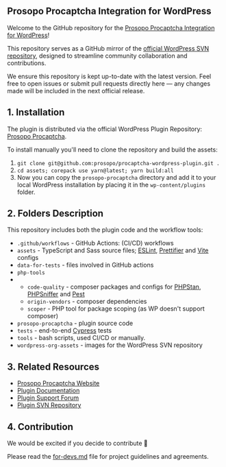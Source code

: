 ## Prosopo Procaptcha Integration for WordPress

Welcome to the GitHub repository for
the [Prosopo Procaptcha Integration for WordPress](https://wordpress.org/plugins/prosopo-procaptcha/)!

This repository serves as a GitHub mirror of
the [official WordPress SVN repository](http://plugins.svn.wordpress.org/prosopo-procaptcha/), designed to streamline
community collaboration and contributions.

We ensure this repository is kept up-to-date with the latest version. Feel free to open issues or submit pull requests
directly here — any changes made will be included in the next official release.

## 1. Installation

The plugin is distributed via the official WordPress Plugin
Repository: [Prosopo Procaptcha](https://wordpress.org/plugins/prosopo-procaptcha/).

To install manually you'll need to clone the repository and build the assets:

1. `git clone git@github.com:prosopo/procaptcha-wordpress-plugin.git .`
2. `cd assets; corepack use yarn@latest; yarn build:all`
2. Now you can copy the `prosopo-procaptcha` directory and add it to your local WordPress installation by placing it in
   the `wp-content/plugins` folder.

## 2. Folders Description

This repository includes both the plugin code and the workflow tools:

- `.github/workflows` - GitHub Actions: (CI/CD) workflows
- `assets` - TypeScript and Sass source files; [ESLint](https://eslint.org/), [Prettifier](https://prettier.io/)
  and [Vite](https://vitejs.dev/) configs
- `data-for-tests` - files involved in GitHub actions
- `php-tools`
-
    * `code-quality`  - composer packages and configs
      for [PHPStan](https://phpstan.org/), [PHPSniffer](https://github.com/squizlabs/PHP_CodeSniffer)
      and [Pest](https://pestphp.com/)
    * `origin-vendors`  - composer dependencies
    * `scoper` - PHP tool for package scoping (as WP doesn't support composer)
- `prosopo-procaptcha` - plugin source code
- `tests` - end-to-end [Cypress](https://cypress.io) tests
- `tools` - bash scripts, used CI/CD or manually.
- `wordpress-org-assets` - images for the WordPress SVN repository

## 3. Related Resources

* [Prosopo Procaptcha Website](https://prosopo.io/)
* [Plugin Documentation](https://docs.prosopo.io/en/wordpress-plugin/)
* [Plugin Support Forum](https://wordpress.org/support/plugin/prosopo-procaptcha/)
* [Plugin SVN Repository](http://plugins.svn.wordpress.org/prosopo-procaptcha/)

## 4. Contribution

We would be excited if you decide to contribute 🤝

Please read the [for-devs.md](https://github.com/prosopo/procaptcha-wordpress-plugin/blob/main/for-devs.md) file for
project guidelines and agreements.
